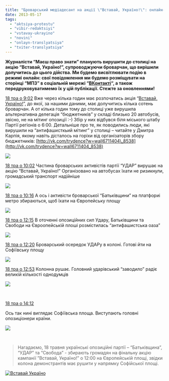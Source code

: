 ```yaml
---
title: "Броварський медіадесант на акції \"Вставай, Україно!\": онлайн-репортаж з \"гарячої точки\""
date: 2013-05-17
tags: 
  - "aktsiya-protestu"
  - "vibir-redaktsiyi"
  - "vstavay-ukrayino"
  - "novini"
  - "onlayn-translyatsiya"
  - "tviter-translyatsiya"
---
```


**Журналісти “Маєш право знати” планують вирушити до столиці на акцію “Вставай, Україно!”, супроводжуючи броварчан, що вирішили долучитись до цього дійства. Ми будемо висвітлювати подію в режимі онлайн: свої повідомлення ми будемо розміщувати на сторінці “МПЗ” в соціальній мережі “[ВКонтакті](http://vk.com/pravo.znaty.brovary)“, а також передруковуватимемо їх у цій публікації. Стежте за оновленнями!**

[18 тра о 9:02](http://vk.com/wall-33385818_1400) Вже через кілька годин має розпочатись акція “[Вставай, Україно!](http://uk.wikipedia.org/wiki/%D0%92%D1%81%D1%82%D0%B0%D0%B2%D0%B0%D0%B9,_%D0%A3%D0%BA%D1%80%D0%B0%D1%97%D0%BD%D0%BE!)”, до якої, за нашими даними, має долучитись кілька сотень броварчан. А от кілька годин тому до столиці уже вирушила альтернативна делегація “бюджетників” у складі близько 20 автобусів, звісно, не на мітинг опозиції :-) Збір у них відбувся біля міського штабу Партії регіонів о 6:00. Детальніше про те, як поводились люди, які вирушили на “антифашисткьий мітинг” у столиці – читайте у Дмитра Карпія, якому навіть дісталось на горіхи від організаторів збору бюджетників: [http://vk.com/trydence?w=wall6711404\_8538](http://vk.com/trydence?w=wall6711404_8538)

![](http://cs421630.vk.me/v421630900/47fe/TBZ8l-rjYoE.jpg)

[18 тра о 10:02](http://vk.com/wall-33385818_1403) Частина броварських активістів партії “УДАР” вирушає на акцію “Вставай, Україно!” Організовано на автобусах їхати не ризикнули, громадський транспорт надійніше

![](http://cs421630.vk.me/v421630900/4807/EWwmrQmNDgs.jpg)

[18 тра о 10:16](http://vk.com/wall-33385818_1404) А ось і активісти броварської “Батьківщини” на платфориі метро збираються, щоб їхати на Європейську площу

![](http://cs421630.vk.me/v421630900/4811/AEbNdwa4KEs.jpg)

[18 тра о 12:15](http://vk.com/wall-33385818_1405) В оточенні опозиційних сил Удару, Батьківщини та Свободи на Євроопейській плоші розмістилась “антифашистська оаза”

![](http://cs421630.vk.me/v421630900/481b/jPebW6atv04.jpg)

[18 тра о 12:20](/wall-33385818_1406) Броварський осередок УДАРу в колоні. Готові йти на Софіївську площу

![](http://cs421630.vk.me/v421630900/4825/N_ySA_CV6qk.jpg)

[18 тра о 12:53](http://vk.com/wall-33385818_1407) Колонна рушає. Головний ударівський “заводило” радіє великій кількості однодумців

![](http://cs421630.vk.me/v421630900/482f/rEpEUjWEb1Y.jpg)

 

[18 тра о 14:12](http://vk.com/wall-33385818_1408)

Ось так нині виглядає Софіївська площа. Виступають головні опозиціонери країни.

![](http://cs421630.vk.me/v421630900/4839/QANYG1KHj1g.jpg)

 

> Нагадаємо, 18 травня українські опозиційні партії – “Батьківщина”, “УДАР” та “Свобода” - збирають громадян на фінальну акцію кампанії ”Вставай, Україно!” о 12:00 на Європейській площі, звідки колона демонстрантів має рушити у напрямку Софійської площі.

[![Вставай Україно](https://mpz.brovary.org/wp-content/uploads/2013/05/Vstavay-Ukrayino.jpg)](https://mpz.brovary.org/wp-content/uploads/2013/05/Vstavay-Ukrayino.jpg "Броварський медіадесант на акції ")
